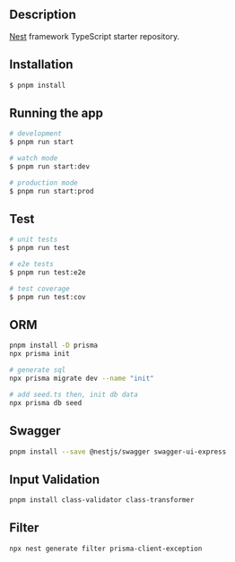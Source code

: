 ## Description

[Nest](https://github.com/nestjs/nest) framework TypeScript starter repository.

## Installation

```bash
$ pnpm install
```

## Running the app

```bash
# development
$ pnpm run start

# watch mode
$ pnpm run start:dev

# production mode
$ pnpm run start:prod
```

## Test

```bash
# unit tests
$ pnpm run test

# e2e tests
$ pnpm run test:e2e

# test coverage
$ pnpm run test:cov
```

## ORM

```bash
pnpm install -D prisma
npx prisma init

# generate sql
npx prisma migrate dev --name "init"

# add seed.ts then, init db data
npx prisma db seed
```

## Swagger
``` bash
pnpm install --save @nestjs/swagger swagger-ui-express

```

## Input Validation
```bash
pnpm install class-validator class-transformer
```

## Filter
```bash
npx nest generate filter prisma-client-exception
```
